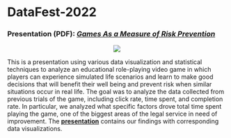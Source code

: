 # DataFest-2022
### Presentation (PDF): [*Games As a Measure of Risk Prevention*](https://github.com/tdewing19/video-game-analysis/blob/main/DataFest_2022_Submission.pdf)

<p align="center">
  <img src="https://media.istockphoto.com/id/1300975502/vector/video-game-streamer-broadcasting-pc-gaming-broadcast-a-live-streamer-a-gamer-man-with-a.jpg?s=612x612&w=0&k=20&c=KxfcpG7lSTN3eEXJhyBkPcqbz23EgOFwXq8Vh4zilsY="/>
</p>

This is a presentation using various data visualization and statistical techniques to analyze an educational role-playing video game in which players can experience simulated life scenarios and learn to make good decisions that will benefit their well being and prevent risk when similar situations occur in real life. The goal was to analyze the data collected from previous trials of the game, including click rate, time spent, and completion rate. In particular, we analyzed what specific factors drove total time spent playing the game, one of the biggest areas of the legal service in need of improvement. The [**presentation**](https://github.com/tdewing19/video-game-analysis/blob/main/DataFest_2022_Submission.pdf) contains our findings with corresponding data visualizations.

